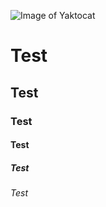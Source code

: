 ![Image of Yaktocat](https://octodex.github.com/images/yaktocat.png)

# Test
## Test
### Test
#### Test
##### Test
###### Test
